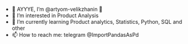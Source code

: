 - 👋 AYYYE, I’m @artyom-velikzhanin 🤩
- 👀 I’m interested in Product Analysis
- 🌱 I’m currently learning Product analytics, Statistics, Python, SQL and other
- 📫 How to reach me: telegram @ImportPandasAsPd
